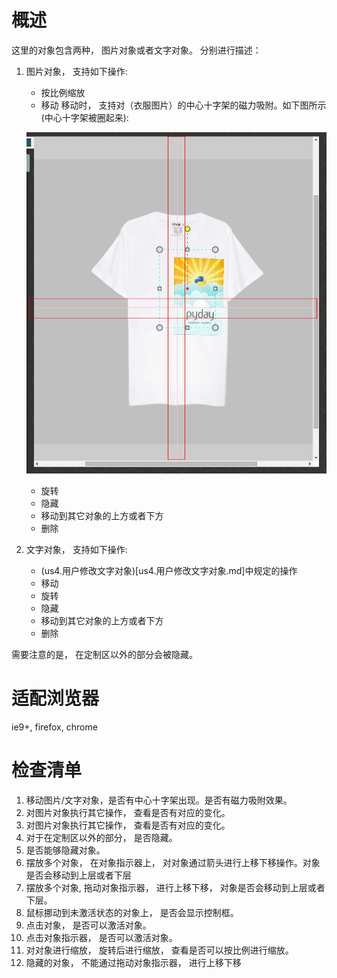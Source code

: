 # 概述
这里的对象包含两种， 图片对象或者文字对象。 分别进行描述：

1. 图片对象， 支持如下操作:
    * 按比例缩放
    * 移动
    移动时， 支持对（衣服图片）的中心十字架的磁力吸附。如下图所示(中心十字架被圈起来):

    ![cross-line.png](cross-line.png "中心十字架")

    * 旋转
    * 隐藏
    * 移动到其它对象的上方或者下方
    * 删除
2. 文字对象， 支持如下操作:
    * (us4.用户修改文字对象)[us4.用户修改文字对象.md]中规定的操作
    * 移动
    * 旋转
    * 隐藏
    * 移动到其它对象的上方或者下方
    * 删除

需要注意的是， 在定制区以外的部分会被隐藏。

# 适配浏览器

ie9+, firefox, chrome

# 检查清单
1. 移动图片/文字对象，是否有中心十字架出现。是否有磁力吸附效果。
2. 对图片对象执行其它操作， 查看是否有对应的变化。
3. 对图片对象执行其它操作， 查看是否有对应的变化。
4. 对于在定制区以外的部分， 是否隐藏。
5. 是否能够隐藏对象。
6. 摆放多个对象， 在对象指示器上， 对对象通过箭头进行上移下移操作。对象是否会移动到上层或者下层
7. 摆放多个对象, 拖动对象指示器， 进行上移下移， 对象是否会移动到上层或者下层。
8. 鼠标挪动到未激活状态的对象上， 是否会显示控制框。
9. 点击对象， 是否可以激活对象。
10. 点击对象指示器， 是否可以激活对象。
11. 对对象进行缩放， 旋转后进行缩放， 查看是否可以按比例进行缩放。
12. 隐藏的对象， 不能通过拖动对象指示器， 进行上移下移
